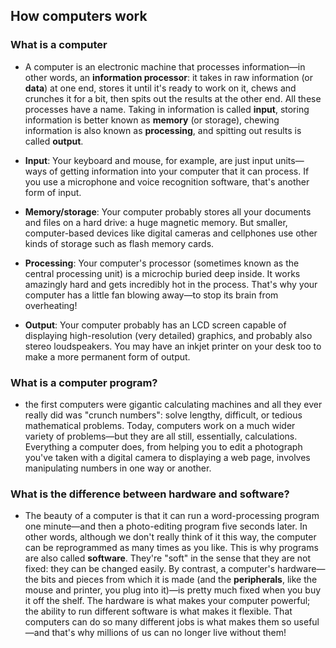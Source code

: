 ## How computers work ##

### What is a computer ###

* A computer is an electronic machine that processes information—in other words, an **information processor**: it takes in raw information (or **data**) at one end, stores it until it's ready to work on it, chews and crunches it for a bit, then spits out the results at the other end. All these processes have a name. Taking in information is called **input**, storing information is better known as **memory** (or storage), chewing information is also known as **processing**, and spitting out results is called **output**.

* **Input**: Your keyboard and mouse, for example, are just input units—ways of getting information into your computer that it can process. If you use a microphone and voice recognition software, that's another form of input.

* **Memory/storage**: Your computer probably stores all your documents and files on a hard drive: a huge magnetic memory. But smaller, computer-based devices like digital cameras and cellphones use other kinds of storage such as flash memory cards.

* **Processing**: Your computer's processor (sometimes known as the central processing unit) is a microchip buried deep inside. It works amazingly hard and gets incredibly hot in the process. That's why your computer has a little fan blowing away—to stop its brain from overheating!

* **Output**: Your computer probably has an LCD screen capable of displaying high-resolution (very detailed) graphics, and probably also stereo loudspeakers. You may have an inkjet printer on your desk too to make a more permanent form of output.

### What is a computer program? ###

* the first computers were gigantic calculating machines and all they ever really did was "crunch numbers": solve lengthy, difficult, or tedious mathematical problems. Today, computers work on a much wider variety of problems—but they are all still, essentially, calculations. Everything a computer does, from helping you to edit a photograph you've taken with a digital camera to displaying a web page, involves manipulating numbers in one way or another.

### What is the difference between hardware and software? ###

* The beauty of a computer is that it can run a word-processing program one minute—and then a photo-editing program five seconds later. In other words, although we don't really think of it this way, the computer can be reprogrammed as many times as you like. This is why programs are also called **software**. They're "soft" in the sense that they are not fixed: they can be changed easily. By contrast, a computer's hardware—the bits and pieces from which it is made (and the **peripherals**, like the mouse and printer, you plug into it)—is pretty much fixed when you buy it off the shelf. The hardware is what makes your computer powerful; the ability to run different software is what makes it flexible. That computers can do so many different jobs is what makes them so useful—and that's why millions of us can no longer live without them!